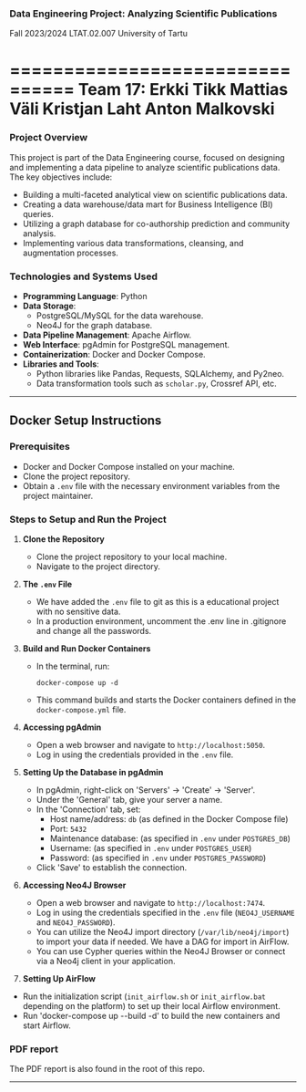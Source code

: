 ### Data Engineering Project: Analyzing Scientific Publications

Fall 2023/2024
LTAT.02.007
University of Tartu

================================
Team 17:
Erkki Tikk
Mattias Väli
Kristjan Laht
Anton Malkovski
================================

### Project Overview

This project is part of the Data Engineering course, focused on designing and implementing a data pipeline to analyze scientific publications data. The key objectives include:

- Building a multi-faceted analytical view on scientific publications data.
- Creating a data warehouse/data mart for Business Intelligence (BI) queries.
- Utilizing a graph database for co-authorship prediction and community analysis.
- Implementing various data transformations, cleansing, and augmentation processes.

### Technologies and Systems Used

- **Programming Language**: Python
- **Data Storage**:
  - PostgreSQL/MySQL for the data warehouse.
  - Neo4J for the graph database.
- **Data Pipeline Management**: Apache Airflow.
- **Web Interface**: pgAdmin for PostgreSQL management.
- **Containerization**: Docker and Docker Compose.
- **Libraries and Tools**:
  - Python libraries like Pandas, Requests, SQLAlchemy, and Py2neo.
  - Data transformation tools such as `scholar.py`, Crossref API, etc.

---

## Docker Setup Instructions

### Prerequisites

- Docker and Docker Compose installed on your machine.
- Clone the project repository.
- Obtain a `.env` file with the necessary environment variables from the project maintainer.

### Steps to Setup and Run the Project

1. **Clone the Repository**

   - Clone the project repository to your local machine.
   - Navigate to the project directory.

2. **The `.env` File**

   - We have added the `.env` file to git as this is a educational project with no sensitive data.
   - In a production environment, uncomment the .env line in .gitignore and change all the passwords.

3. **Build and Run Docker Containers**

   - In the terminal, run:
     ```
     docker-compose up -d
     ```
   - This command builds and starts the Docker containers defined in the `docker-compose.yml` file.

4. **Accessing pgAdmin**

   - Open a web browser and navigate to `http://localhost:5050`.
   - Log in using the credentials provided in the `.env` file.

5. **Setting Up the Database in pgAdmin**

   - In pgAdmin, right-click on 'Servers' -> 'Create' -> 'Server'.
   - Under the 'General' tab, give your server a name.
   - In the 'Connection' tab, set:
     - Host name/address: `db` (as defined in the Docker Compose file)
     - Port: `5432`
     - Maintenance database: (as specified in `.env` under `POSTGRES_DB`)
     - Username: (as specified in `.env` under `POSTGRES_USER`)
     - Password: (as specified in `.env` under `POSTGRES_PASSWORD`)
   - Click 'Save' to establish the connection.

6. **Accessing Neo4J Browser**

   - Open a web browser and navigate to `http://localhost:7474`.
   - Log in using the credentials specified in the `.env` file (`NEO4J_USERNAME` and `NEO4J_PASSWORD`).
   - You can utilize the Neo4J import directory (`/var/lib/neo4j/import`) to import your data if needed. We have a DAG for import in AirFlow.
   - You can use Cypher queries within the Neo4J Browser or connect via a Neo4j client in your application.

7. **Setting Up AirFlow**

- Run the initialization script (`init_airflow.sh` or `init_airflow.bat` depending on the platform) to set up their local Airflow environment.
- Run 'docker-compose up --build -d' to build the new containers and start Airflow.

### PDF report

The PDF report is also found in the root of this repo. 

---
